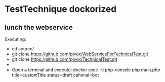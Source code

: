 # TestTechnique dockorized


## lunch the webservice

Executing:
- cd source/
- git clone https://github.com/pivox/WebServiceForTechnicalTest.git
- git clone https://github.com/pivox/TechnicalTest.git
- 
- Open a terminal and execute: 
docker exec -ti php-console php main.php title=customTitle status=draft cahnnel=bot



